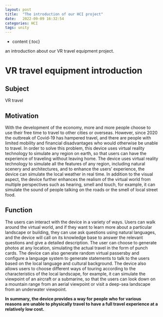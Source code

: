 ```yaml
---
layout: post
title:  "The introduction of our HCI project"
date:   2022-09-09 16:32:54
categories: HCI 
tags: unity 
---
```


* content
{:toc}

an introduction about our VR travel equipment project.

# VR travel equipment introduction
## Subject
VR travel

## Motivation
With the development of the economy, more and more people choose to use their free time to travel to other cities or overseas. However, since 2020 the outbreak of Covid-19 has hampered travel, and there are people with limited mobility and financial disadvantages who would otherwise be unable to travel. In order to solve this problem, this device uses virtual reality technology to simulate any region on earth, so that users can have the experience of traveling without leaving home.
The device uses virtual reality technology to simulate all the features of any region, including natural scenery and architectures, and to enhance the users’ experience, the device can simulate the local weather in real time. In addition to the visual aspect, the device further enhances the realism of the virtual world from multiple perspectives such as hearing, smell and touch, for example, it can simulate the sound of people talking on the roads or the smell of local street food.

## Function
The users can interact with the device in a variety of ways. Users can walk around the virtual world, and if they want to learn more about a particular landscape or building, they can use ask questions using natural languages, and the device will call on its knowledge base to answer the relevant questions and give a detailed description. The user can choose to generate photos at any location, simulating the actual travel in the form of punch cards. The device can also generate random virtual passersby and configure a language system to generate statements to talk to the users based on the local language and cultural background. The device also allows users to choose different ways of touring according to the characteristics of the local landscape, for example, it can simulate the viewpoint of an aircraft or a submarine, so that the users can look down on a mountain range from an aerial viewpoint or visit a deep-sea landscape from an underwater viewpoint.

<p><b>In summary, the device provides a way for people who for various reasons are unable to physically travel to have a full travel experience at a relatively low cost.</b></p>

